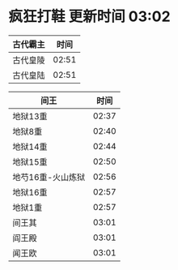 # 疯狂打鞋 更新时间 03:02

| 古代霸主   | 时间    |
|--------|-------|
| 古代皇陵 | 02:51 |
| 古代皇陆 | 02:51 |

| 间王   | 时间    |
|--------|-------|
| 地狱13重 | 02:37 |
| 地狱8重 | 02:40 |
| 地狱14重 | 02:44 |
| 地狱15重 | 02:50 |
| 地芍16重-火山炼狱 | 02:56 |
| 地狱16重 | 02:57 |
| 地狱1重 | 02:57 |
| 间王其 | 03:01 |
| 阎王殿 | 03:01 |
| 闻王欧 | 03:01 |